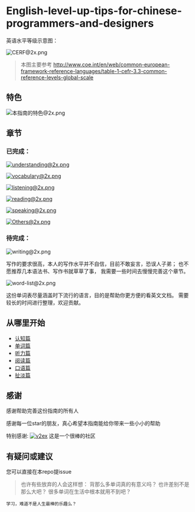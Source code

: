 # English-level-up-tips-for-chinese-programmers-and-designers

英语水平等级示意图：

![CERF@2x.png](https://ooo.0o0.ooo/2017/06/05/5934bb9a2e3bc.png)
>本图主要参考 http://www.coe.int/en/web/common-european-framework-reference-languages/table-1-cefr-3.3-common-reference-levels-global-scale

## 特色

![本指南的特色@2x.png](https://ooo.0o0.ooo/2017/06/06/5935fd3b1f97b.png)

## 章节
### 已完成：
[![understanding@2x.png](https://ooo.0o0.ooo/2017/06/05/593528281ae08.png)](1-understanding.md)

[![vocabulary@2x.png](https://ooo.0o0.ooo/2017/06/05/5935282811f5b.png)](2-vocabulary.md)

[![listening@2x.png](https://ooo.0o0.ooo/2017/06/05/59352827cb44b.png)](3-listening.md)

[![reading@2x.png](https://ooo.0o0.ooo/2017/06/05/59352827ddd15.png)](4-reading.md)

[![speaking@2x.png](https://ooo.0o0.ooo/2017/06/05/59352827f07e1.png)](5-speaking.md)

[![Others@2x.png](https://ooo.0o0.ooo/2017/06/05/5935535d449a9.png)](x-misc.md)

### 待完成：

![writing@2x.png](https://ooo.0o0.ooo/2017/06/05/59352828161b7.png)

写作的要求很高，本人的写作水平并不自信，目前不敢妄言，恐误人子弟；
也不愿推荐几本语法书、写作书就草草了事，
我需要一些时间去慢慢完善这个章节。

![word-list@2x.png](https://ooo.0o0.ooo/2017/06/06/5936986f20351.png)

这份单词表尽量涵盖时下流行的语言，目的是帮助你更方便的看英文文档。
需要较长的时间进行整理，欢迎贡献。

## 从哪里开始
- [认知篇](1-understanding.md)
- [单词篇](2-vocabulary.md)
- [听力篇](3-listening.md)
- [阅读篇](4-reading.md)
- [口语篇](5-speaking.md)
- [扯淡篇](x-misc.md)

## 感谢

感谢帮助完善这份指南的所有人

感谢每一位star的朋友，真心希望本指南能给你带来一些小小的帮助

特别感谢: [![v2ex](https://v2ex.assets.uxengine.net/site/logo@2x.png)](https://www.v2ex.com/) 这是一个很棒的社区


## 有疑问或建议
您可以直接在本repo提issue


>也许有些放弃的人会这样想：
    背那么多单词真的有意义吗？
    也许差别不是那么大吧？
    很多单词在生活中根本就用不到吧？
    
   
    学习，难道不是人生最棒的乐趣么？
